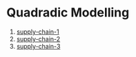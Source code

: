 
# Quadradic Modelling

1. [supply-chain-1](./supply-chain-1.md)
2. [supply-chain-2](./supply-chain-2.md)
2. [supply-chain-3](./supply-chain-3.md)
